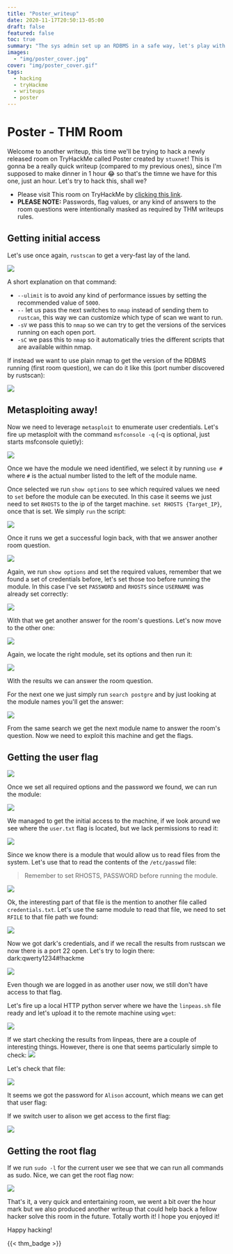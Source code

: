 ```yaml
---
title: "Poster_writeup"
date: 2020-11-17T20:50:13-05:00
draft: false
featured: false
toc: true
summary: "The sys admin set up an RDBMS in a safe way, let's play with it and hack our way in!"
images:
  - "img/poster_cover.jpg"
cover: "img/poster_cover.gif"
tags:
  - hacking
  - tryHackme
  - writeups
  - poster
---
```




# Poster - THM Room

Welcome to another writeup, this time we'll be trying to hack a newly released room on TryHackMe called Poster created by `stuxnet`! This is gonna be a really quick writeup (compared to my previous ones), since I'm supposed to make dinner in 1 hour :joy: so that's the timne we have for this one, just an hour. Let's try to hack this, shall we?

- Please visit This room on TryHackMe by [clicking this link](https://tryhackme.com/room/poster).
- **PLEASE NOTE:** Passwords, flag values, or any kind of answers to the room questions were intentionally masked as required by THM writeups rules. 


## Getting initial access

Let's use once again, `rustscan` to get a very-fast lay of the land.

![](https://i.imgur.com/bMxpt3q.png)

A short explanation on that command:

- `--ulimit` is to avoid any kind of performance issues by setting the recommended value of `5000`.
- `--` let us pass the next switches to `nmap` instead of sending them to `rustcan`, this way we can customize which type of scan we want to run.
- `-sV` we pass this to `nmap` so we can try to get the versions of the services running on each open port.
- `-sC` we pass this to `nmap` so it automatically tries the different scripts that are available within nmap.

If instead we want to use plain nmap to get the version of the RDBMS running (first room question), we can do it like this (port number discovered by rustscan):

![](https://i.imgur.com/GdT4034.png)

## Metasploiting away!

Now we need to leverage `metasploit` to enumerate user credentials. Let's fire up metasploit with the command  `msfconsole -q` (-q is optional, just starts msfconsole quietly):

![](https://i.imgur.com/805Xb6x.png)


Once we have the module we need identified, we select it by running `use #` where `#` is the actual number listed to the left of the module name.

Once selected we run `show options` to see which required values we need to `set` before the module can be executed. In this case it seems we just need to set `RHOSTS` to the ip of the target machine. `set RHOSTS {Target_IP}`, once that is set. We simply `run` the script:

![](https://i.imgur.com/t9ZiNtW.png)

Once it runs we get a successful login back, with that we answer another room question.


![](https://i.imgur.com/FYkkwzh.png)

Again, we run `show options` and set the required values, remember that we found a set of credentials before, let's set those too before running the module. In this case I've set `PASSWORD` and `RHOSTS` since `USERNAME` was already set correctly:

![](https://i.imgur.com/YiTsjJx.png)

With that we get another answer for the room's questions. Let's now move to the other one:

![](https://i.imgur.com/sH7dkv0.png)

Again, we locate the right module, set its options and then run it:

![](https://i.imgur.com/WR39NRo.png)

With the results we can answer the room question.

For the next one we just simply run `search postgre` and by just looking at the module names you'll get the answer:

![](https://i.imgur.com/kmNhXyi.png)

From the same search we get the next module name to answer the room's question. Now we need to exploit this machine and get the flags.

## Getting the user flag

![](https://i.imgur.com/5BJMBLC.png)

Once we set all required options and the password we found, we can run the module:

![](https://i.imgur.com/MQnC5kn.png)

We managed to get the initial access to the machine, if we look around we see where the `user.txt` flag is located, but we lack permissions to read it:

![](https://i.imgur.com/DWFZQJx.png)

Since we know there is a module that would allow us to read files from the system. Let's use that to read the contents of the `/etc/passwd` file:

> Remember to set RHOSTS, PASSWORD before running the module.

![](https://i.imgur.com/TkHxB5Z.png)

Ok, the interesting part of that file is the mention to another file called `credentials.txt`. Let's use the same module to read that file, we need to set `RFILE` to that file path we found:

![](https://i.imgur.com/QtFVOj6.png)

Now we got dark's credentials, and if we recall the results from rustscan we now there is a port 22 open. Let's try to login there: dark:qwerty1234#!hackme

![](https://i.imgur.com/vICq8Oa.png)

Even though we are logged in as another user now, we still don't have access to that flag.

Let's fire up a local HTTP python server where we have the `linpeas.sh` file ready and let's upload it to the remote machine using `wget`:

![](https://i.imgur.com/vbZKvoE.png)

If we start checking the results from linpeas, there are a couple of interesting things. However, there is one that seems particularly simple to check:
![](https://i.imgur.com/OoCdG1y.png)


Let's check that file:

![](https://i.imgur.com/20H0xZI.png)

It seems we got the password for `Alison` account, which means we can get that user flag:

If we switch user to alison we get access to the first flag:

![](https://i.imgur.com/eIukDqU.png)

## Getting the root flag

If we run `sudo -l` for the current user we see that we can run all commands as sudo. Nice, we can get the root flag now:

![](https://i.imgur.com/4fM2Dg7.png)


That's it, a very quick and entertaining room, we went a bit over the hour mark but we also produced another writeup that could help back a fellow hacker solve this room in the future. Totally worth it! I hope you enjoyed it!

Happy hacking!


{{< thm_badge >}}